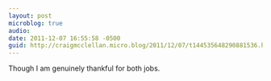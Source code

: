 ```yaml
---
layout: post
microblog: true
audio: 
date: 2011-12-07 16:55:58 -0500
guid: http://craigmcclellan.micro.blog/2011/12/07/t144535648290881536.html
---
```

Though I am genuinely thankful for both jobs.
